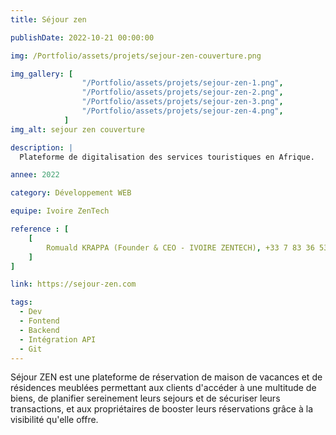 ```yaml
---
title: Séjour zen

publishDate: 2022-10-21 00:00:00

img: /Portfolio/assets/projets/sejour-zen-couverture.png

img_gallery: [
				"/Portfolio/assets/projets/sejour-zen-1.png", 
				"/Portfolio/assets/projets/sejour-zen-2.png",
				"/Portfolio/assets/projets/sejour-zen-3.png", 
				"/Portfolio/assets/projets/sejour-zen-4.png", 
			]
img_alt: sejour zen couverture

description: |
  Plateforme de digitalisation des services touristiques en Afrique.

annee: 2022

category: Développement WEB

equipe: Ivoire ZenTech

reference : [
	[
		Romuald KRAPPA (Founder & CEO - IVOIRE ZENTECH), +33 7 83 36 53 43, romuald.krappa@teamzen-services.com
	]
]

link: https://sejour-zen.com

tags:
  - Dev
  - Fontend
  - Backend
  - Intégration API
  - Git
---
```


Séjour ZEN est une plateforme de réservation de maison de vacances et de résidences meublées permettant aux clients d'accéder à une multitude de biens, de planifier sereinement leurs sejours et de sécuriser leurs transactions, et aux propriétaires de booster leurs réservations grâce à la visibilité qu'elle offre.

